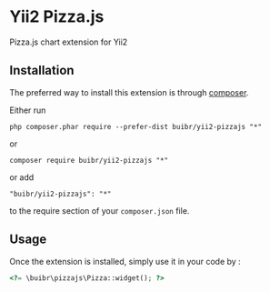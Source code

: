 Yii2 Pizza.js
=============
Pizza.js chart extension for Yii2

Installation
------------

The preferred way to install this extension is through [composer](http://getcomposer.org/download/).

Either run

```
php composer.phar require --prefer-dist buibr/yii2-pizzajs "*"
```

or 

```
composer require buibr/yii2-pizzajs "*"
```

or add

```
"buibr/yii2-pizzajs": "*"
```

to the require section of your `composer.json` file.


Usage
-----

Once the extension is installed, simply use it in your code by  :

```php
<?= \buibr\pizzajs\Pizza::widget(); ?>
```